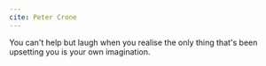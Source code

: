 ```yaml
---
cite: Peter Crone
---
```


You can't help but laugh when you realise the only thing that's been upsetting you is your own imagination.
